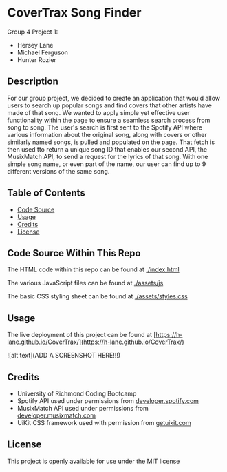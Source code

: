 # CoverTrax Song Finder

Group 4 Project 1:

- Hersey Lane
- Michael Ferguson
- Hunter Rozier

## Description

For our group project, we decided to create an application that would allow users to search up popular songs and find covers that other artists have made of that song. We wanted to apply simple yet effective user functionality within the page to ensure a seamless search process from song to song. The user's search is first sent to the Spotify API where various information about the original song, along with covers or other similarly named songs, is pulled and populated on the page. That fetch is then used tto return a unique song ID that enables our second API, the MusixMatch API, to send a request for the lyrics of that song. With one simple song name, or even part of the name, our user can find up to 9 different versions of the same song.

## Table of Contents

- [Code Source](#code-source-within-this-repo)
- [Usage](#usage)
- [Credits](#credits)
- [License](#license)

## Code Source Within This Repo

The HTML code within this repo can be found at [./index.html](index.html)

The various JavaScript files can be found at [./assets/js](./assets/js)

The basic CSS styling sheet can be found at [./assets/styles.css](./assets/styles.css)

## Usage

The live deployment of this project can be found at [https://h-lane.github.io/CoverTrax/](https://h-lane.github.io/CoverTrax/)

![alt text](ADD A SCREENSHOT HERE!!!)

## Credits

- University of Richmond Coding Bootcamp
- Spotify API used under permissions from [developer.spotify.com](https://developer.spotify.com/documentation/web-api)
- MusixMatch API used under permissions from [developer.musixmatch.com](https://developer.musixmatch.com/)
- UiKit CSS framework used with permission from [getuikit.com](https://getuikit.com/docs/introduction)

## License

This project is openly available for use under the MIT license
